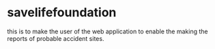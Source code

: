 # savelifefoundation
this is to make the user of the web application to enable the making the reports of probable accident sites.
